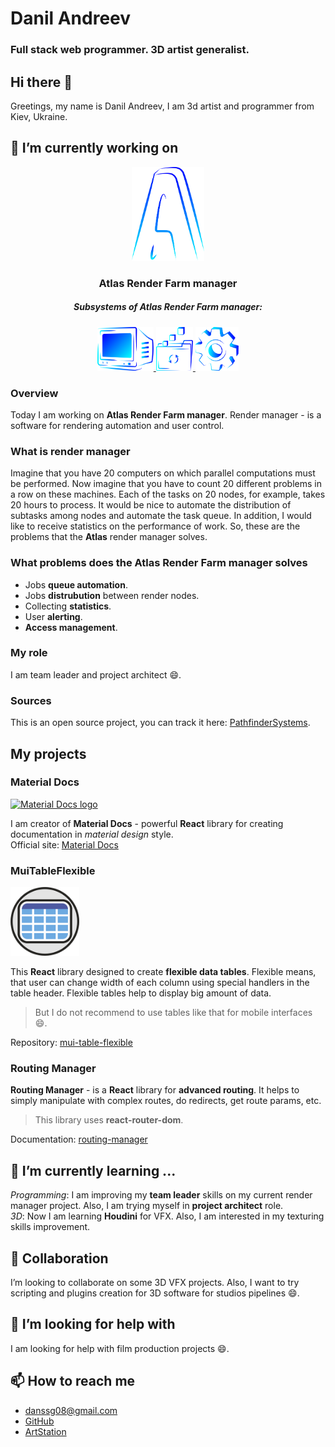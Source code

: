 # Danil Andreev
### Full stack web programmer. 3D artist generalist.
## Hi there 👋
Greetings, my name is Danil Andreev, I am 3d artist and programmer from Kiev, Ukraine.

## 🔭 I’m currently working on
<div align="center">
  <a href="https://github.com/AtlasRender">
    <img alt="Atlas logo" src="https://github.com/AtlasRender/atlas-media/blob/main/logos/AtlasRenderLogo.svg" height="150" />
  </a>
</div>
<div align="center">
  <h3>Atlas Render Farm manager</h3>
  <h5> Subsystems of Atlas Render Farm manager: </h5>
</div>
<div align="center">
  <a href="https://github.com/AtlasRender/atlas-monitor">
    <img alt="Atlas Monitor logo" src="https://github.com/AtlasRender/atlas-media/blob/main/logos/AtlasMonitorLogo.svg" height="70"/>
  </a>
  <a href="https://github.com/AtlasRender/atlas-core">
  <img alt="Atlas Core logo" src="https://github.com/AtlasRender/atlas-media/blob/main/logos/AtlasCoreLogo.svg" height="70"/>
  </a>
  <a href="https://github.com/AtlasRender/atlas-slave">
  <img alt="Atlas Slave logo" src="https://github.com/AtlasRender/atlas-media/blob/main/logos/AtlasSlaveLogo.svg" height="70"/>
  </a>
</div>


### Overview
Today I am working on __Atlas Render Farm manager__. Render manager - is a software for rendering automation and user control.  

### What is render manager
Imagine that you have 20 computers on which parallel computations must be performed. Now imagine that you have to count 20 different problems in a row on these machines. Each of the tasks on 20 nodes, for example, takes 20 hours to process. It would be nice to automate the distribution of subtasks among nodes and automate the task queue. In addition, I would like to receive statistics on the performance of work. So, these are the problems that the __Atlas__ render manager solves.

### What problems does the Atlas Render Farm manager solves
* Jobs __queue automation__.
* Jobs __distrubution__ between render nodes.
* Collecting __statistics__.
* User __alerting__.
* __Access management__.

### My role
I am team leader and project architect 😄.
### Sources
This is an open source project, you can track it here: [PathfinderSystems](https://github.com/Pathfinder-Systems).  


## My projects
### Material Docs

<div aling="center">
  <a href="https://material-docs.com/">
  <img alt="Material Docs logo" src="https://github.com/DanilAndreev/material-docs/raw/master/images/MaterialDocsLogoOverview.png" height="100" />
  </a>
</div>

I am creator of __Material Docs__ - powerful __React__ library for creating documentation in _material design_ style.  
Official site: [Material Docs](http://material-docs.com)
### MuiTableFlexible
<img alt="mui-table-flexible logo" height="110" src="https://github.com/DanilAndreev/mui-table-flexible/raw/master/logo256.png"/>  

This __React__ library designed to create __flexible data tables__. Flexible means, that user can change width of each column using special handlers in the table header. Flexible tables help to display big amount of data. 
> But I do not recommend to use tables like that for mobile interfaces 😄.  

Repository: [mui-table-flexible](https://github.com/DanilAndreev/mui-table-flexible)
### Routing Manager
__Routing Manager__ - is a __React__ library for __advanced routing__. It helps to simply manipulate with complex routes, do redirects, get route params, etc.  
> This library uses __react-router-dom__.

Documentation: [routing-manager](https://github.com/DanilAndreev/routing-manager)

## 🌱 I’m currently learning ...
_Programming_: I am improving my __team leader__ skills on my current render manager project. Also, I am trying myself in __project architect__ role.  
_3D_: Now I am learning __Houdini__ for VFX. Also, I am interested in my texturing skills improvement. 


## 👯 Collaboration
I’m looking to collaborate on some 3D VFX projects. Also, I want to try scripting and plugins creation for 3D software for studios pipelines 😄.

## 🤔 I’m looking for help with
I am looking for help with film production projects 😄.

## 📫 How to reach me
* danssg08@gmail.com 
* [GitHub](https://github.com/DanilAndreev)
* [ArtStation](https://www.artstation.com/danilandreev)
<!--
**DanilAndreev/DanilAndreev** is a ✨ _special_ ✨ repository because its `README.md` (this file) appears on your GitHub profile.

Here are some ideas to get you started:

- 🔭 I’m currently working on ...
- 🌱 I’m currently learning ...
- 👯 I’m looking to collaborate on ...
- 🤔 I’m looking for help with ...
- 💬 Ask me about ...
- 📫 How to reach me: ...
- 😄 Pronouns: ...
- ⚡ Fun fact: ...
-->
